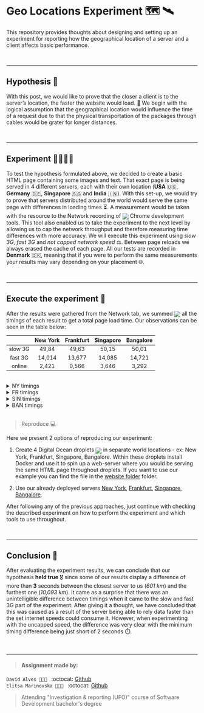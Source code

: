 # Geo Locations Experiment :world_map: :artificial_satellite:
This repository provides thoughts about designing and setting up an experiment for reporting how the geographical location of a server and a client affects basic performance.

</br>

---
## Hypothesis :thought_balloon:
With this post, we would like to prove that the closer a client is to the server’s location, the faster the website would load. :signal_strength: We begin with the logical assumption that the geographical location would influence the time of a request due to that the physical transportation of the packages through cables would be grater for longer distances.

</br>

---
## Experiment :man_scientist::woman_scientist:
To test the hypothesis formulated above, we decided to create a basic HTML page containing some images and text. That exact page is being served in 4 different servers, each with their own location (**USA** :us:, **Germany** :de:, **Singapore** :singapore: and **India** :india:). With this set-up, we would try to prove that servers distributed around the world would serve the same page with differences in loading times :hourglass_flowing_sand:. A measurement would be taken with the resource to the Network recording of <img src="https://user-images.githubusercontent.com/21998037/69004857-e8a23b80-0919-11ea-8e29-1a6321d0ce10.png" height="22" align="center"> Chrome development tools. This tool also enabled us to take the experiment to the next level by allowing us to cap the network throughput and therefore measuring time differences with more accuracy. We will execute this experiment using *slow 3G*, *fast 3G* and *not capped network speed* :balance_scale:. Between page reloads we always erased the cache of each page. All our tests are recorded in **Denmark** :denmark:, meaning that if you were to perform the same measurements your results may vary depending on your placement :globe_with_meridians:.

</br>

---
## Execute the experiment :satellite:
After the results were gathered from the Network tab, we summed <img src="http://icons.iconarchive.com/icons/paomedia/small-n-flat/1024/calculator-icon.png" height="22" align="center"> all the timings of each result to get a total page load time. Our observations can be seen in the table below:

||New York|Frankfurt|Singapore|Bangalore|
|:--:|:--:|:--:|:--:|:--:|
|slow 3G|49,84|49,63|50,15|50,01|
|fast 3G|14,014|13,677|14,085|14,721|
|online|2,421|0,566|3,646|3,292|
</br>

<details><summary>NY timings</summary>
</br>
<p align="center">
<img src="timings/NY-speed-slow3G.png">
<em>slow 3G</em>
</p>
<p align="center">
<img src="timings/NY-speed-slow3G.png">
<em>fast 3G</em>
</p>
<p align="center">
<img src="timings/NY-speed-online.png">
<em>online</em>
</p>
</details>
<details><summary>FR timings</summary>
</br>
<p align="center">
<img src="timings/EU-speed-slow3G.png">
<em>slow 3G</em>
</p>
<p align="center">
<img src="timings/EU-speed-slow3G.png">
<em>fast 3G</em>
</p>
<p align="center">
<img src="timings/EU-speed-online.png">
<em>online</em>
</p>
</details>
<details><summary>SIN timings</summary>
</br>
<p align="center">
<img src="timings/SIN-speed-slow3G.png">
<em>slow 3G</em>
</p>
<p align="center">
<img src="timings/SIN-speed-slow3G.png">
<em>fast 3G</em>
</p>
<p align="center">
<img src="timings/SIN-speed-online.png">
<em>online</em>
</p>
</details>
<details><summary>BAN timings</summary>
</br>
<p align="center">
<img src="timings/BAN-speed-slow3G.png">
<em>slow 3G</em>
</p>
<p align="center">
<img src="timings/BAN-speed-slow3G.png">
<em>fast 3G</em>
</p>
<p align="center">
<img src="timings/BAN-speed-online.png">
<em>online</em>
</p>
</details>

</br>

> Reproduce :computer: 

Here we present 2 options of reproducing our experiment:
1. Create 4 Digital Ocean droplets <img src="https://img.stackshare.io/service/295/DO_Logo_icon_blue.png" height="22" align="center"> in separate world locations - ex: New York, Frankfurt, Singapore, Bangalore. Within these droplets install Docker and use it to spin up a web-server where you would be serving the same HTML page throughout droplets. If you want to use our example you can find the file in the [website folder](website) folder.  

2. Use our already deployed servers [New York](http://206.189.201.122), [Frankfurt](http://46.101.201.30), [Singapore](http://68.183.225.99), [Bangalore](http://159.89.160.155).  

After following any of the previous approaches, just continue with checking the described experiment on how to perform the experiment and which tools to use throughout.

</br>

---
## Conclusion :memo:
After evaluating the experiment results, we can conclude that our hypothesis **held true** :medal_military: since some of our results display a difference of more than **3** seconds between the closest server to us (_601 km_) and the furthest one (_10,093 km_). It came as a surprise that there was an unintelligible difference between timings when it came to the slow and fast 3G part of the experiment. After giving it a thought, we have concluded that this was caused as a result of the server being able to rely data faster than the set internet speeds could consume it. However, when experimenting with the uncapped speed, the difference was very clear with the minimum timing difference being just short of 2 seconds :stopwatch:.

</br>

___
> #### Assignment made by:   
`David Alves 👨🏻‍💻 ` :octocat: [Github](https://github.com/davi7725) <br />
`Elitsa Marinovska 👩🏻‍💻 ` :octocat: [Github](https://github.com/elit0451) <br />
> Attending "Investigation & reporting (UFO)" course of Software Development bachelor's degree
